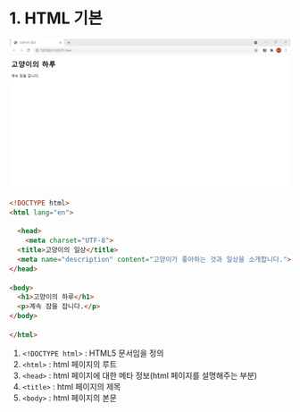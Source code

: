 # 1. HTML 기본
  ![html기본](img/01.png)
```html
<!DOCTYPE html>
<html lang="en">
  
  <head>
    <meta charset="UTF-8">
  <title>고양이의 일상</title>
  <meta name="description" content="고양이가 좋아하는 것과 일상을 소개합니다.">
</head>

<body>
  <h1>고양이의 하루</h1>
  <p>계속 잠을 잡니다.</p>
</body>

</html>
```
1. `<!DOCTYPE html>` : HTML5 문서임을 정의
2. `<html>` : html 페이지의 루트
3. `<head>` : html 페이지에 대한 메타 정보(html 페이지를 설명해주는 부분)
4. `<title>` : html 페이지의 제목
5. `<body>` : html 페이지의 본문 